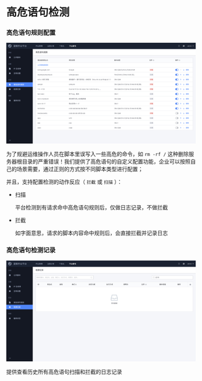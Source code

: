 # 高危语句检测

### 高危语句规则配置

![image-20211019164229870](media/image-20211019164229870.png)

为了规避运维操作人员在脚本里误写入一些高危的命令，如 `rm -rf /` 这种删除服务器根目录的严重错误！我们提供了高危语句的自定义配置功能，企业可以按照自己的场景需要，通过正则的方式按不同脚本类型进行配置；

并且，支持配置检测的动作反应（ `拦截` 或 `扫描` ）：

  - 扫描
  
    平台检测到有请求命中高危语句规则后，仅做日志记录，不做拦截
  
  - 拦截
  
    如字面意思，请求的脚本内容命中规则后，会直接拦截并记录日志

### 高危语句检测记录

![image-20211019164836088](media/image-20211019164836088.png)

提供查看历史所有高危语句扫描和拦截的日志记录

